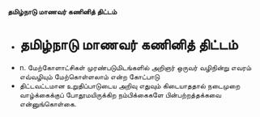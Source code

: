 **தமிழ்நாடு மாணவர் கணினித் திட்டம்**
- # தமிழ்நாடு மாணவர் கணினித் திட்டம்
- n. மேற்கோளாட்சிகள் முரண்படுமிடங்களில் அறிஞர் ஒருவர் வழிநின்று எவரம் எவ்வழியும் மேற்கொள்ளலாம் என்ற கோட்பாடு
- திட்டவட்டமான உறுதிப்பாடுடைய அறிவு எதுவும் கிடையாததால் நடைமுறை வாழ்க்கைக்குப் போதூமயிருக்கிற நம்பிக்கைகளே பின்பற்றத்தக்கவை என்னுங்கொள்கை.

